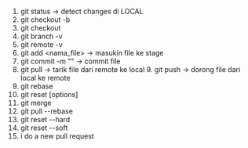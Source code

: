 1. git status -> detect changes di LOCAL
2. git checkout -b
3. git checkout
4. git branch -v
5. git remote -v
6. git add <nama_file> -> masukin file ke stage
7. git commit -m "" -> commit file
8. git pull -> tarik file dari remote ke local 9. git push -> dorong file dari local ke remote
9. git rebase
10. git reset [options]
11. git merge
12. git pull --rebase
13. git reset --hard
14. git reset --soft
15. i do a new pull request

